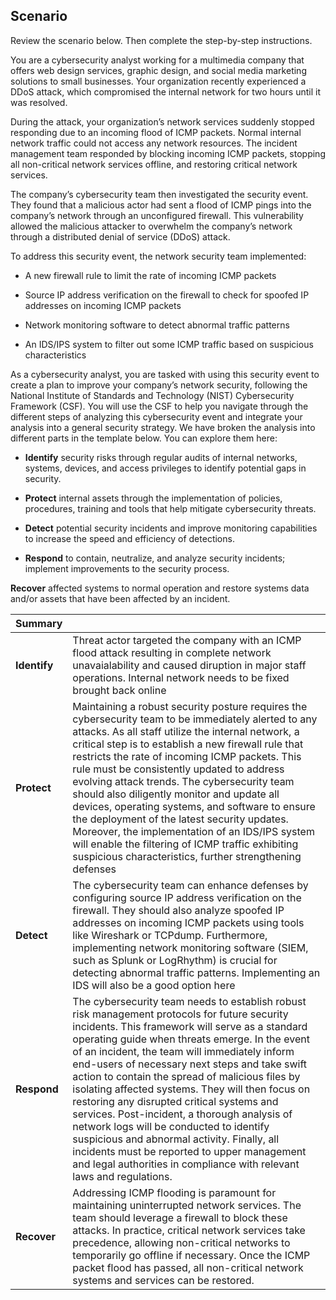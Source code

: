 Scenario
--------

Review the scenario below. Then complete the step-by-step instructions.

You are a cybersecurity analyst working for a multimedia company that offers web design services, graphic design, and social media marketing solutions to small businesses. Your organization recently experienced a DDoS attack, which compromised the internal network for two hours until it was resolved.

During the attack, your organization’s network services suddenly stopped responding due to an incoming flood of ICMP packets. Normal internal network traffic could not access any network resources. The incident management team responded by blocking incoming ICMP packets, stopping all non-critical network services offline, and restoring critical network services. 

The company’s cybersecurity team then investigated the security event. They found that a malicious actor had sent a flood of ICMP pings into the company’s network through an unconfigured firewall. This vulnerability allowed the malicious attacker to overwhelm the company’s network through a distributed denial of service (DDoS) attack. 

To address this security event, the network security team implemented: 

*   A new firewall rule to limit the rate of incoming ICMP packets
    
*   Source IP address verification on the firewall to check for spoofed IP addresses on incoming ICMP packets
    
*   Network monitoring software to detect abnormal traffic patterns
    
*   An IDS/IPS system to filter out some ICMP traffic based on suspicious characteristics
    

As a cybersecurity analyst, you are tasked with using this security event to create a plan to improve your company’s network security, following the National Institute of Standards and Technology (NIST) Cybersecurity Framework (CSF). You will use the CSF to help you navigate through the different steps of analyzing this cybersecurity event and integrate your analysis into a general security strategy. We have broken the analysis into different parts in the template below. You can explore them here:

*   **Identify** security risks through regular audits of internal networks, systems, devices, and access privileges to identify potential gaps in security. 
    
*   **Protect** internal assets through the implementation of policies, procedures, training and tools that help mitigate cybersecurity threats. 
    
*   **Detect** potential security incidents and improve monitoring capabilities to increase the speed and efficiency of detections. 
    
*   **Respond** to contain, neutralize, and analyze security incidents; implement improvements to the security process. 
    

**Recover** affected systems to normal operation and restore systems data and/or assets that have been affected by an incident.


| **Summary**      |   | 
|------------------|---|
| **Identify**     | Threat actor targeted the company with an ICMP flood attack resulting in complete network unavaialability and caused diruption in major staff operations. Internal network needs to be fixed brought back online  |  
| **Protect**      |  Maintaining a robust security posture requires the cybersecurity team to be immediately alerted to any attacks. As all staff utilize the internal network, a critical step is to establish a new firewall rule that restricts the rate of incoming ICMP packets. This rule must be consistently updated to address evolving attack trends. The cybersecurity team should also diligently monitor and update all devices, operating systems, and software to ensure the deployment of the latest security updates. Moreover, the implementation of an IDS/IPS system will enable the filtering of ICMP traffic exhibiting suspicious characteristics, further strengthening defenses |   
| **Detect**       | The cybersecurity team can enhance defenses by configuring source IP address verification on the firewall. They should also analyze spoofed IP addresses on incoming ICMP packets using tools like Wireshark or TCPdump. Furthermore, implementing network monitoring software (SIEM, such as Splunk or LogRhythm) is crucial for detecting abnormal traffic patterns. Implementing an IDS will also be a good option here  |   
| **Respond**      |  The cybersecurity team needs to establish robust risk management protocols for future security incidents. This framework will serve as a standard operating guide when threats emerge. In the event of an incident, the team will immediately inform end-users of necessary next steps and take swift action to contain the spread of malicious files by isolating affected systems. They will then focus on restoring any disrupted critical systems and services. Post-incident, a thorough analysis of network logs will be conducted to identify suspicious and abnormal activity. Finally, all incidents must be reported to upper management and legal authorities in compliance with relevant laws and regulations. | 
| **Recover**      | Addressing ICMP flooding is paramount for maintaining uninterrupted network services. The team should leverage a firewall to block these attacks. In practice, critical network services take precedence, allowing non-critical networks to temporarily go offline if necessary. Once the ICMP packet flood has passed, all non-critical network systems and services can be restored.  |  
